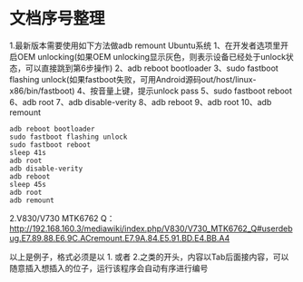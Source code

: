 # 文档序号整理
1.最新版本需要使用如下方法做adb remount
    Ubuntu系统
    1、在开发者选项里开启OEM unlocking(如果OEM unlocking显示灰色，则表示设备已经处于unlock状态，可以直接跳到第6步操作)
    2、adb reboot bootloader
    3、sudo fastboot flashing unlock(如果fastboot失败，可用Android源码out/host/linux-x86/bin/fastboot)
    4、按音量上键，提示unlock pass
    5、sudo fastboot reboot
    6、adb root
    7、adb disable-verity
    8、adb reboot
    9、adb root
    10、adb remount

    adb reboot bootloader
    sudo fastboot flashing unlock
    sudo fastboot reboot
    sleep 41s
    adb root
    adb disable-verity
    adb reboot
    sleep 45s
    adb root
    adb remount

	
2.V830/V730 MTK6762 Q：
    http://192.168.160.3/mediawiki/index.php/V830/V730_MTK6762_Q#userdebug.E7.89.88.E6.9C.ACremount.E7.9A.84.E5.91.BD.E4.BB.A4


以上是例子，格式必须是以 1. 或者 2.之类的开头，内容以Tab后面接内容，可以随意插入想插入的位子，运行该程序会自动有序进行编号
